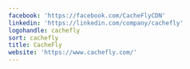 ```yaml
---
facebook: 'https://facebook.com/CacheFlyCDN'
linkedin: 'https://linkedin.com/company/cachefly'
logohandle: cachefly
sort: cachefly
title: CacheFly
website: 'https://www.cachefly.com/'
---
```

